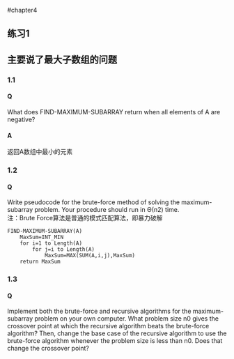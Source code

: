 #chapter4

## 练习1 
## 主要说了最大子数组的问题
### 1.1
#### Q  
What does FIND-MAXIMUM-SUBARRAY return when all elements of A are negative?
#### A 
返回A数组中最小的元素 
### 1.2
#### Q 
Write pseudocode for the brute-force method of solving the maximum-subarray problem. Your procedure should run in Θ(n2) time.  
注：Brute Force算法是普通的模式匹配算法，即暴力破解  

```
FIND-MAXIMUM-SUBARRAY(A)
	MaxSum=INT_MIN
	for i=1 to Length(A)
		for j=i to Length(A)
			MaxSum=MAX(SUM(A,i,j),MaxSum)
	return MaxSum
```  
### 1.3
#### Q 
Implement both the brute-force and recursive algorithms for the maximum-subarray problem on your own computer. What problem size n0 gives the crossover point at which the recursive algorithm beats the brute-force algorithm? Then, change the base case of the recursive algorithm to use the brute-force algorithm whenever the problem size is less than n0. Does that change the crossover point?
